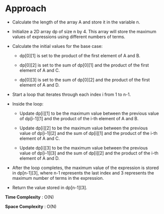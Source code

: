 # Approach

- Calculate the length of the array A and store it in the variable n.

- Initialize a 2D array dp of size n by 4. This array will store the maximum values of expressions using different numbers of terms.

- Calculate the initial values for the base case:

    - dp[0][1] is set to the product of the first element of A and B.

    - dp[0][2] is set to the sum of dp[0][1] and the product of the first element of A and C.
    
    - dp[0][3] is set to the sum of dp[0][2] and the product of the first element of A and D.

- Start a loop that iterates through each index i from 1 to n-1.

- Inside the loop:

    - Update dp[i][1] to be the maximum value between the previous value of dp[i-1][1] and the product of the i-th element of A and B.

    - Update dp[i][2] to be the maximum value between the previous value of dp[i-1][2] and the sum of dp[i][1] and the product of the i-th element of A and C.

    - Update dp[i][3] to be the maximum value between the previous value of dp[i-1][3] and the sum of dp[i][2] and the product of the i-th element of A and D.

- After the loop completes, the maximum value of the expression is stored in dp[n-1][3], where n-1 represents the last index and 3 represents the maximum number of terms in the expression.

- Return the value stored in dp[n-1][3].

**Time Complexity** : O(N)

**Space Complexity** : O(N)